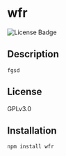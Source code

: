 
 # wfr
 ![License Badge](https://img.shields.io/badge/license-GPLv3.0-blue.svg)

## Description 
    fgsd

## License 
GPLv3.0

## Installation
    npm install wfr
    